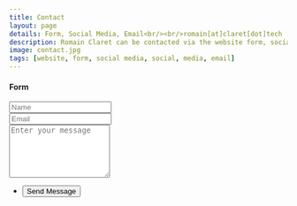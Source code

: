 ```yaml
---
title: Contact
layout: page
details: Form, Social Media, Email<br/><br/>romain[at]claret[dot]tech
description: Romain Claret can be contacted via the website form, social media or email. 
image: contact.jpg
tags: [website, form, social media, social, media, email]
---
```


<section>
	<h4>Form</h4>
	<form id="contactform" method="POST">
		<div class="row uniform">
		<div class="6u 12u$(xsmall)">
				<input type="text" name="name" value="" placeholder="Name" />
			</div>
			<div class="6u$ 12u$(xsmall)">
				<input type="email" name="_replyto" value="" placeholder="Email" />
			</div>
			<div class="12u$">
				<textarea name="message" placeholder="Enter your message" rows="6"></textarea>
			</div>
			<div class="12u$">
				<ul class="actions">
					<li><input type="submit" value="Send Message" /></li>
				</ul>
			</div>
		</div>
		<input type="hidden" name="_subject" value="Contact from Claret.Tech" />
		<input type="hidden" name="_next" value="//claret.tech/" />
		<input type="text" name="_gotcha" style="display:none" />
	</form>
</section>

<script>
    var contactform =  document.getElementById('contactform');
    contactform.setAttribute('action', 'https://formspree.io/' + 'romain' + '@' + 'claret' + '.' + 'tech');
</script>

